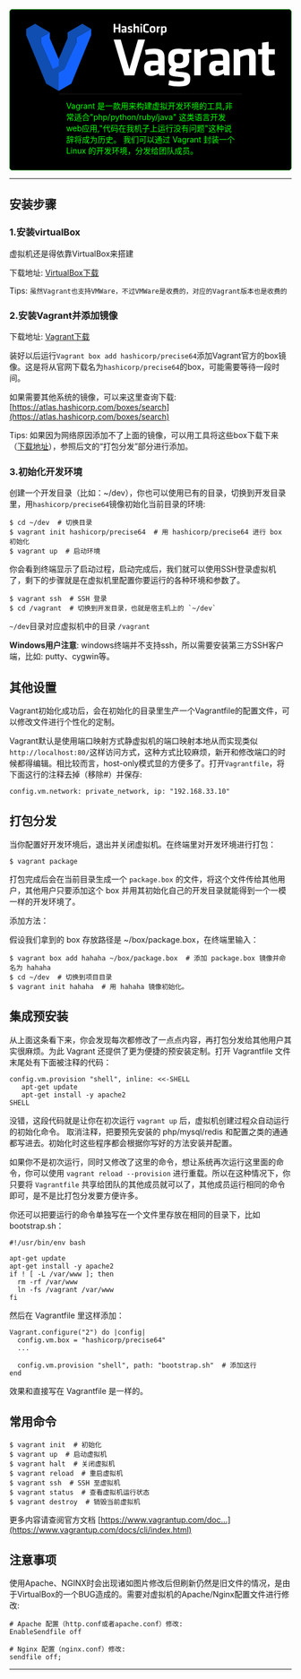 <div style="background:#000;border:1px solid green;color:#00FF00;border-radius:5px;overflow:auto">
  <div style="vertical-align:middle;text-align:center;margin:25px auto">
<svg xmlns="http://www.w3.org/2000/svg" viewBox="0 0 222.53 60.01" class="logo" height="120">
  <path class="text" fill="#FFF" d="M82.58 7.86V4.63h-3v3.23h-1.46V.11h1.51v3.25h3V.11h1.51v7.75zm7 0h-1.2l-.11-.38a3.28 3.28 0 0 1-1.7.52c-1.06 0-1.52-.7-1.52-1.66 0-1.14.51-1.57 1.7-1.57h1.4v-.62c0-.62-.18-.84-1.11-.84a8.46 8.46 0 0 0-1.61.17l-.18-1.07a7.89 7.89 0 0 1 2-.26c1.83 0 2.37.62 2.37 2zm-1.43-2.11h-1.08c-.48 0-.61.13-.61.55s.13.56.59.56a2.37 2.37 0 0 0 1.1-.29zM92.66 8a7.12 7.12 0 0 1-2-.32l.2-1.07a6.77 6.77 0 0 0 1.73.24c.65 0 .74-.14.74-.56s-.07-.52-1-.73c-1.42-.33-1.59-.68-1.59-1.76s.51-1.62 2.18-1.62a8 8 0 0 1 1.75.2l-.17 1.08a10.66 10.66 0 0 0-1.6-.16c-.63 0-.74.14-.74.48s0 .48.82.68c1.63.41 1.78.62 1.78 1.77S94.42 8 92.66 8zm6.68-.11V4c0-.3-.13-.45-.47-.45a4.14 4.14 0 0 0-1.52.45v3.86H95.9V0l1.46.22v2.47a5.31 5.31 0 0 1 2.13-.54c1 0 1.32.65 1.32 1.65v4.06zM102 1.48V.11h1.46v1.37zm0 6.38V2.27h1.46v5.59zm2.62-5.54c0-1.4.85-2.22 2.83-2.22a9.37 9.37 0 0 1 2.16.25l-.17 1.25a12.21 12.21 0 0 0-1.95-.2c-1 0-1.37.34-1.37 1.16V5.5c0 .81.33 1.16 1.37 1.16a12.21 12.21 0 0 0 1.95-.2l.17 1.25a9.37 9.37 0 0 1-2.16.25c-2 0-2.83-.81-2.83-2.22zM112.86 8c-2 0-2.53-1.06-2.53-2.2V4.36c0-1.15.54-2.2 2.53-2.2s2.53 1.06 2.53 2.2v1.41c.01 1.15-.53 2.23-2.53 2.23zm0-4.63c-.78 0-1.08.33-1.08 1v1.5c0 .63.3 1 1.08 1s1.08-.33 1.08-1V4.31c0-.63-.3-.96-1.08-.96zm6.64.09a11.57 11.57 0 0 0-1.54.81v3.6h-1.46v-5.6h1.23l.1.62a6.63 6.63 0 0 1 1.53-.73zM125.34 6a1.73 1.73 0 0 1-1.92 2 8.36 8.36 0 0 1-1.55-.16v2.26l-1.46.22v-8h1.16l.14.47a3.15 3.15 0 0 1 1.84-.59c1.17 0 1.79.67 1.79 1.94zm-3.48.63a6.72 6.72 0 0 0 1.29.15c.53 0 .73-.24.73-.75v-2c0-.46-.18-.71-.72-.71a2.11 2.11 0 0 0-1.3.51zM99.88 14.1h6.29l-9.56 32h-8.93l-9.56-32h6.29l7.73 26.66zm23.78 32h-4.8l-.43-1.59a12.8 12.8 0 0 1-7 2.07c-4.28 0-6.1-2.93-6.1-7 0-4.76 2.07-6.58 6.82-6.58h5.62v-2.42c0-2.59-.72-3.51-4.47-3.51a32.69 32.69 0 0 0-6.49.72l-.72-4.47a30.53 30.53 0 0 1 8-1.11c7.35 0 9.51 2.59 9.51 8.46zm-5.86-8.84h-4.32c-1.92 0-2.45.53-2.45 2.31s.53 2.35 2.35 2.35a9.23 9.23 0 0 0 4.42-1.2zm17.05 2.54a2.52 2.52 0 0 0-1.39 1.87c0 .62.38.91 1.3 1 2.59.29 4 .43 6.77.72 3.8.43 5 2.31 5 5.67 0 5-1.83 7-10.57 7a34.06 34.06 0 0 1-9-1.2l.72-4.37a32.49 32.49 0 0 0 7.88 1c4.66 0 5.57-.34 5.57-1.87s-.43-1.68-2.21-1.87c-2.69-.29-3.8-.43-6.77-.77-3.31-.38-4.61-1.49-4.61-4.47a5 5 0 0 1 2.45-4c-2.16-1.3-3.17-3.46-3.17-6.29V30c.1-4.85 2.64-7.78 9.42-7.78a15.9 15.9 0 0 1 4 .48h7.21v2.93c-.82.24-1.78.48-2.59.72a8 8 0 0 1 .82 3.65v2.21c0 4.76-2.88 7.64-9.42 7.64a12.18 12.18 0 0 1-1.41-.05zm1.34-12.88c-2.88 0-3.89 1.06-3.89 3.27V32c0 2.31 1.15 3.17 3.89 3.17s3.94-.91 3.94-3.17v-1.81c.01-2.19-1-3.26-3.93-3.26zm25.9.68a45.87 45.87 0 0 0-6.19 3.4v15.1H150V22.7h5l.38 2.59a26.22 26.22 0 0 1 6.15-3.07zm19.6 18.5h-4.8l-.43-1.59a12.8 12.8 0 0 1-7 2.07c-4.28 0-6.1-2.93-6.1-7 0-4.76 2.07-6.58 6.82-6.58h5.62v-2.42c0-2.59-.72-3.51-4.47-3.51a32.69 32.69 0 0 0-6.49.72l-.72-4.47a30.53 30.53 0 0 1 8-1.11c7.35 0 9.51 2.59 9.51 8.46zm-5.86-8.84h-4.32c-1.92 0-2.45.53-2.45 2.31s.53 2.35 2.35 2.35a9.23 9.23 0 0 0 4.42-1.2zm23.3 8.84V29.76c0-1.25-.53-1.87-1.87-1.87a16.16 16.16 0 0 0-6.1 2V46.1h-5.86V22.7h4.47l.58 2a23.43 23.43 0 0 1 9.37-2.45c3.89 0 5.28 2.74 5.28 6.92v17zm23.11-.44a16.25 16.25 0 0 1-5.14.91c-4.28 0-6.44-2-6.44-6.2v-13h-3.51V22.7h3.51v-5.81l5.86-.82v6.63h6l-.38 4.66h-5.62v12.25a1.85 1.85 0 0 0 2.11 2.07 11.27 11.27 0 0 0 2.93-.48z"></path>
  <path class="front" fill="#1563FF" d="M58.03 10.12V4.63L44.84 12.3v4.64L34.29 39.7l-5.28 3.64v16.67l11.31-6.52 17.71-43.37zM29.01 31.47L21.1 13V7.78l-.05-.02-7.86 4.54v4.64L23.74 40.7l5.27-2.61v-6.62z"></path>
  <path class="shadow" fill="#104EB2" d="M50.12.01L36.94 7.73h-.01V13l-7.92 18.47v6.17l-5.27 3.06-10.55-23.76v-4.65l7.92-4.55L7.91.01 0 4.63v5.66l17.81 43.25 11.2 6.47V43.76l5.28-3.06-.07-.04 10.62-23.72v-4.65l13.19-7.66L50.12.01z"></path>
</svg>
    <hr style="color: #FFF;width:65%;margin:5px auto"/>
    <div style="text-align:left;width:60%;margin: 10px auto">
      Vagrant 是一款用来构建虚拟开发环境的工具,非常适合"php/python/ruby/java" 这类语言开发web应用,"代码在我机子上运行没有问题"这种说辞将成为历史。
      我们可以通过 Vagrant 封装一个Linux 的开发环境，分发给团队成员。
    </div>
  </div>
</div>



---

## 安装步骤

### 1.安装virtualBox

虚拟机还是得依靠VirtualBox来搭建

下载地址: [VirtualBox下载](https://www.virtualbox.org/wiki/Downloads)

Tips: `虽然Vagrant也支持VMWare，不过VMWare是收费的，对应的Vagrant版本也是收费的`

### 2.安装Vagrant并添加镜像

下载地址: [Vagrant下载](https://www.vagrantup.com/downloads.html)

装好以后运行`Vagrant box add hashicorp/precise64`添加Vagrant官方的box镜像。这是将从官网下载名为`hashicorp/precise64`的box，可能需要等待一段时间。

如果需要其他系统的镜像，可以来这里查询下载: [https://atlas.hashicorp.com/boxes/search](https://atlas.hashicorp.com/boxes/search)

Tips: 如果因为网络原因添加不了上面的镜像，可以用工具将这些box下载下来（[下载地址](https://github.com/chef/bento)），参照后文的“打包分发”部分进行添加。

### 3.初始化开发环境

创建一个开发目录（比如：~/dev），你也可以使用已有的目录，切换到开发目录里，用`hashicorp/precise64`镜像初始化当前目录的环境:
```
$ cd ~/dev  # 切换目录
$ vagrant init hashicorp/precise64  # 用 hashicorp/precise64 进行 box 初始化
$ vagrant up  # 启动环境
```

你会看到终端显示了启动过程，启动完成后，我们就可以使用SSH登录虚拟机了，剩下的步骤就是在虚拟机里配置你要运行的各种环境和参数了。
```
$ vagrant ssh  # SSH 登录
$ cd /vagrant  # 切换到开发目录，也就是宿主机上的 `~/dev`
```

`~/dev`目录对应虚拟机中的目录 `/vagrant`

**Windows用户注意**: windows终端并不支持ssh，所以需要安装第三方SSH客户端，比如: putty、cygwin等。

## 其他设置
Vagrant初始化成功后，会在初始化的目录里生产一个Vagrantfile的配置文件，可以修改文件进行个性化的定制。

Vagrant默认是使用端口映射方式静虚拟机的端口映射本地从而实现类似`http://localhost:80/`这样访问方式，这种方式比较麻烦，新开和修改端口的时候都得编辑。相比较而言，host-only模式显的方便多了。打开`Vagrantfile`，将下面这行的注释去掉（移除#）并保存:
```
config.vm.network: private_network, ip: "192.168.33.10"
```

## 打包分发
当你配置好开发环境后，退出并关闭虚拟机。在终端里对开发环境进行打包：
```
$ vagrant package
```

打包完成后会在当前目录生成一个 `package.box` 的文件，将这个文件传给其他用户，其他用户只要添加这个 box 并用其初始化自己的开发目录就能得到一个一模一样的开发环境了。

添加方法：

假设我们拿到的 box 存放路径是 ~/box/package.box，在终端里输入：
```
$ vagrant box add hahaha ~/box/package.box  # 添加 package.box 镜像并命名为 hahaha
$ cd ~/dev  # 切换到项目目录
$ vagrant init hahaha  # 用 hahaha 镜像初始化。
```

## 集成预安装

从上面这条看下来，你会发现每次都修改了一点点内容，再打包分发给其他用户其实很麻烦。为此 Vagrant 还提供了更为便捷的预安装定制。打开 Vagrantfile 文件末尾处有下面被注释的代码：
```
config.vm.provision "shell", inline: <<-SHELL
   apt-get update
   apt-get install -y apache2
SHELL
```

没错，这段代码就是让你在初次运行 `vagrant up` 后，虚拟机创建过程众自动运行的初始化命令。 取消注释，把要预先安装的 php/mysql/redis 和配置之类的通通都写进去。初始化时这些程序都会根据你写好的方法安装并配置。

如果你不是初次运行，同时又修改了这里的命令，想让系统再次运行这里面的命令，你可以使用 `vagrant reload --provision` 进行重载。所以在这种情况下，你只要将 `Vagrantfile` 共享给团队的其他成员就可以了，其他成员运行相同的命令即可，是不是比打包分发要方便许多。

你还可以把要运行的命令单独写在一个文件里存放在相同的目录下，比如 bootstrap.sh：
```
#!/usr/bin/env bash

apt-get update
apt-get install -y apache2
if ! [ -L /var/www ]; then
  rm -rf /var/www
  ln -fs /vagrant /var/www
fi
```
然后在 Vagrantfile 里这样添加：
```
Vagrant.configure("2") do |config|
  config.vm.box = "hashicorp/precise64"
  ...

  config.vm.provision "shell", path: "bootstrap.sh"  # 添加这行
end
```

效果和直接写在 Vagrantfile 是一样的。

## 常用命令

```
$ vagrant init  # 初始化
$ vagrant up  # 启动虚拟机
$ vagrant halt  # 关闭虚拟机
$ vagrant reload  # 重启虚拟机
$ vagrant ssh  # SSH 至虚拟机
$ vagrant status  # 查看虚拟机运行状态
$ vagrant destroy  # 销毁当前虚拟机
```

更多内容请查阅官方文档 [https://www.vagrantup.com/doc...](https://www.vagrantup.com/docs/cli/index.html)

## 注意事项

使用Apache、NGINX时会出现诸如图片修改后但刷新仍然是旧文件的情况，是由于VirtualBox的一个BUG造成的。需要对虚拟机的Apache/Nginx配置文件进行修改:
```
# Apache 配置（http.conf或者apache.conf）修改:
EnableSendfile off

# Nginx 配置（nginx.conf）修改:
sendfile off;
```

---

